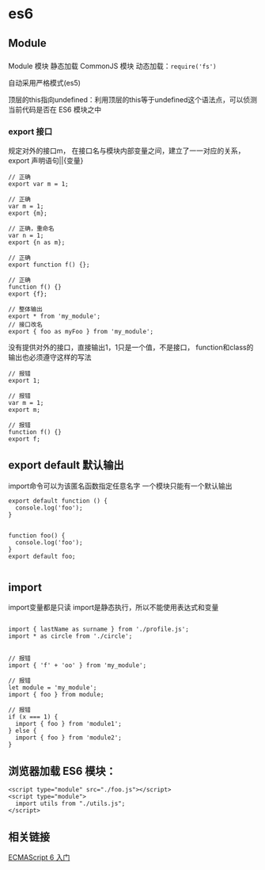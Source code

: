 # es6



## Module


###



Module 模块 静态加载
CommonJS 模块 动态加载：`require('fs')`

自动采用严格模式(es5)

顶层的this指向undefined：利用顶层的this等于undefined这个语法点，可以侦测当前代码是否在 ES6 模块之中


### export 接口
规定对外的接口m，
在接口名与模块内部变量之间，建立了一一对应的关系，
export 声明语句||{变量}
```
// 正确
export var m = 1;

// 正确
var m = 1;
export {m};

// 正确，重命名
var n = 1;
export {n as m};

// 正确
export function f() {};

// 正确
function f() {}
export {f};

// 整体输出
export * from 'my_module';
// 接口改名
export { foo as myFoo } from 'my_module';
```

没有提供对外的接口，直接输出1，1只是一个值，不是接口，
function和class的输出也必须遵守这样的写法
```
// 报错
export 1;

// 报错
var m = 1;
export m;

// 报错
function f() {}
export f;

```


## export default 默认输出
import命令可以为该匿名函数指定任意名字
一个模块只能有一个默认输出
```
export default function () {
  console.log('foo');
}


function foo() {
  console.log('foo');
}
export default foo;


```

## import
import变量都是只读
import是静态执行，所以不能使用表达式和变量
```

import { lastName as surname } from './profile.js';
import * as circle from './circle';


// 报错
import { 'f' + 'oo' } from 'my_module';

// 报错
let module = 'my_module';
import { foo } from module;

// 报错
if (x === 1) {
  import { foo } from 'module1';
} else {
  import { foo } from 'module2';
}
```



## 浏览器加载 ES6 模块：
```
<script type="module" src="./foo.js"></script>
<script type="module">
  import utils from "./utils.js";
</script>
```


## 相关链接

[ECMAScript 6 入门](http://es6.ruanyifeng.com/#docs/module#export-%E5%91%BD%E4%BB%A4)